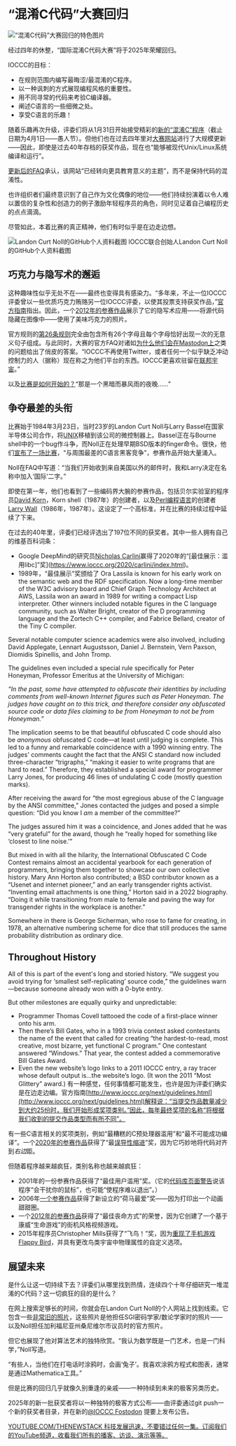 # “混淆C代码”大赛回归

![“混淆C代码”大赛回归的特色图片](https://cdn.thenewstack.io/media/2024/11/c7e3eb34-c-safety-1024x683.jpg)

经过四年的休整，“国际混淆C代码大赛”将于2025年荣耀回归。

IOCCC的目标：

- 在规则范围内编写最晦涩/最混淆的C程序。
- 以一种讽刺的方式展现编程风格的重要性。
- 用不同寻常的代码来考验C编译器。
- 阐述C语言的一些细微之处。
- 享受C语言的乐趣！

随着乐趣再次升级，评委们将从1月31日开始接受精彩的[新的“混淆C”程序](https://thenewstack.io/a-tradition-continues-the-international-obfuscated-c-code-contest/)（截止日期为4月1日——愚人节）。但他们也在过去四年里对[大赛网站](http://www.ioccc.org/)进行了大规模更新——因此，即使是过去40年存档的获奖作品，现在也“能够被现代Unix/Linux系统编译和运行”。

[更新后的FAQ](http://www.ioccc.org/faq.html)承认，该网站“已经转向更具教育意义的主题”，而不是保持代码的混淆性。

也许组织者们最终意识到了自己作为文化偶像的地位——他们持续扮演着以令人难以置信的复杂性和创造力的例子激励年轻程序员的角色，同时见证着自己编程历史的点点滴滴。

尽管如此，本着比赛的真正精神，他们有时似乎是在边走边想。

![Landon Curt Noll的GitHub个人资料截图](https://cdn.thenewstack.io/media/2025/01/a5947686-screenshot-from-landon-curt-nolls-github-profile.png)
IOCCC联合创始人Landon Curt Noll的GitHub个人资料截图

## 巧克力与隐写术的邂逅

这种趣味性似乎无处不在——最终也变得具有感染力。“多年来，不止一位IOCCC评委曾以一些优质巧克力贿赂另一位IOCCC评委，以使其投票支持获奖作品，”[官方指南](http://www.ioccc.org/next/guidelines.html)指出。因此，一个[2012年的参赛作品](http://www.ioccc.org/2012/vik/index.html)展示了它的隐写术应用——将源代码隐藏在图像中——使用了美味巧克力的照片。

官方规则的[第26条规则](http://www.ioccc.org/next/rules.html#rule26)完全由包含所有26个字母且每个字母恰好出现一次的无意义句子组成。与此同时，大赛的官方FAQ对诸如[为什么他们会在Mastodon上](http://www.ioccc.org/faq.html#try_mastodon)之类的问题给出了俏皮的答案。“IOCCC不再使用Twitter，或者任何一个似乎缺乏冲动控制力的人（据称）现在称之为他们平台的东西。IOCCC更喜欢驻留在[联邦宇宙](https://fediverse.info/)。”

以及[比赛是如何开始的？](http://www.ioccc.org/faq.html#ioccc_start)“那是一个黑暗而暴风雨的夜晚……”

## 争夺最差的头衔

比赛始于1984年3月23日，当时23岁的Landon Curt Noll与Larry Bassel在国家半导体公司合作，将[UNIX](https://thenewstack.io/unix-creator-ken-thompson-to-keynote-scale-conference/)移植到该公司的微控制器上。Bassel正在与Bourne shell中的一个bug作斗争，而Noll正在处理早期BSD版本的finger命令。很快，他们[宣布了一场比赛](https://groups.google.com/g/net.lang.c/c/lx-TAuEyeRI/m/HdOOnNx6LC0J?hl=en)，“与周围最差的C语言黑客竞争”，参赛作品开始大量涌入。

Noll在FAQ中写道：“当我们开始收到来自美国以外的邮件时，我和Larry决定在名称中加入‘国际’二字。”

即使在第一年，他们也看到了一些编码界大腕的参赛作品，包括贝尔实验室的程序员[David Korn](https://en.wikipedia.org/wiki/David_Korn_(computer_scientist))，Korn shell（1987年）的创建者，以及[Perl编程语言](https://thenewstack.io/week-programming-renaming-perl-save-terminal-unpopularity/)的创建者[Larry Wall](https://en.wikipedia.org/wiki/Larry_Wall)（1986年，1987年）。这设定了一个高标准，并在比赛的持续过程中延续了下来。

在过去的40年里，评委们已经评选出了197位不同的获奖者。其中一些人拥有自己的维基百科词条：

- Google DeepMind的研究员[Nicholas Carlini](https://en.wikipedia.org/wiki/Nicholas_Carlini)赢得了2020年的“[最佳展示：滥用libc]”奖](https://www.ioccc.org/2020/carlini/index.html)。
- 1989年，“最佳展示”奖颁给了
Ora Lassila is known for his early work on the semantic web and the RDF specification.  Now a long-time member of the W3C advisory board and Chief Graph Technology Architect at AWS, Lassila won an award in 1989 for writing a compact Lisp interpreter.  Other winners included notable figures in the C language community, such as Walter Bright, creator of the D programming language and the Zortech C++ compiler, and Fabrice Bellard, creator of the Tiny C compiler.

Several notable computer science academics were also involved, including David Applegate, Lennart Augustsson, Daniel J. Bernstein, Vern Paxson, Diomidis Spinellis, and John Tromp.

The guidelines even included a special rule specifically for Peter Honeyman, Professor Emeritus at the University of Michigan:

*“In the past, some have attempted to obfuscate their identities by including comments from well-known Internet figures such as Peter Honeyman.  The judges have caught on to this trick, and therefore consider any obfuscated source code or data files claiming to be from Honeyman to not be from Honeyman.”*

The implication seems to be that beautiful obfuscated C code should also be *anonymous* obfuscated C code—at least until judging is complete. This led to a funny and remarkable coincidence with a 1990 winning entry. The judges' comments caught the fact that the ANSI C standard now included three-character “trigraphs,” “making it easier to write programs that are hard to read.”  Therefore, they established a special award for programmer Larry Jones, for producing 46 lines of undulating C code (mostly question marks).

After receiving the award for “the most egregious abuse of the C language by the ANSI committee,” Jones contacted the judges and posed a simple question: “Did you know I *am* a member of the committee?”

The judges assured him it was a coincidence, and Jones added that he was “very grateful” for the award, though he “really hoped for something like ‘closest to line noise.’”

But mixed in with all the hilarity, the International Obfuscated C Code Contest remains almost an accidental yearbook for each generation of programmers, bringing them together to showcase our own collective history.  Mary Ann Horton also contributed; a BSD contributor known as a “Usenet and internet pioneer,” and an early transgender rights activist.  “Inventing email attachments is one thing,” Horton said in a 2022 biography. “Doing it while transitioning from male to female and paving the way for transgender rights in the workplace is another.”

Somewhere in there is George Sicherman, who rose to fame for creating, in 1978, an alternative numbering scheme for dice that still produces the same probability distribution as ordinary dice.

## Throughout History

All of this is part of the event's long and storied history.  “We suggest you avoid trying for ‘smallest self-replicating’ source code,” the guidelines warn—because someone already won with a 0-byte entry.

But other milestones are equally quirky and unpredictable:

- Programmer Thomas Covell tattooed the code of a first-place winner onto his arm.
- Then there’s Bill Gates, who in a 1993 trivia contest asked contestants the name of the event that called for creating “the hardest-to-read, most creative, most bizarre, yet functional C program.” One contestant answered “Windows.” That year, the contest added a commemorative Bill Gates Award.
- Even the new website’s logo links to a 2011 IOCCC entry, a ray tracer whose default output is…the website’s logo. (It won the 2011 “Most Glittery” award.)
有一种感觉，任何事情都可能发生，也许是因为评委们确实是在边走边编。官方指南[http://www.ioccc.org/next/guidelines.html](http://www.ioccc.org/next/guidelines.html)解释说：“当提交作品数量减少到大约25份时，我们开始形成奖项类别。”因此，每年最终奖项的名称“将根据我们收到的提交作品类型而有所不同”。

有一些C语言相关的奖项类别，例如“最糟糕的C预处理器滥用”和“最不可能成功编译”。一个[2020年的参赛作品](http://www.ioccc.org/2020/tsoj/index.html)获得了“最[误导性缩进](https://github.com/ioccc-src/winner/blob/master/2020/tsoj/prog.c)”奖，因为它巧妙地将代码对齐到*右边*距。

但随着程序越来越疯狂，类别名称也越来越疯狂：

- 2001年的一份参赛作品获得了“最佳用户滥用”奖。（它的[代码库页面警告](http://www.ioccc.org/2001/rosten/index.html)说该程序“会干扰你的鼠标”，也可能“使程序难以退出”。）
- 2006年[一个参赛作品](http://www.ioccc.org/2006/sloane/index.html)获得了新设立的“荷马最爱”奖——因为打印出一个动画甜甜圈。
- 一个[2012年的参赛作品](http://www.ioccc.org/2012/dlowe/index.html)获得了“最佳丧命方式”的荣誉，因为它创建了一个基于康威“生命游戏”的街机风格视频游戏。
- 2015年程序员Christopher Mills获得了“飞鸟！”奖，因为[重现了手机游戏Flappy Bird](http://www.ioccc.org/2015/mills1/index.html)，并具有更改鸟类宇宙中物理属性的自定义选项。

## 展望未来

是什么让这一切持续下去？评委们从哪里找到热情，连续四个十年仔细研究一堆混淆的C代码？这一切疯狂的目的是什么？

在网上搜索足够长的时间，你就会在Landon Curt Noll的个人网站上找到线索。它包含一些[非常旧的照片](http://www.isthe.com/chongo/pictures.html)，这些照片是他担任SGI密码学家/数论学家时的照片——以及Noll担任加利福尼亚州桑尼维尔市议员时的官方照片。

但它也展现了他对算法艺术的独特欣赏。“我认为数学既是一门艺术，也是一门科学，”Noll写道。

“有些人，当他们在打电话时涂鸦时，会画‘兔子’。我喜欢涂鸦方程式和图表，通常是通过Mathematica工具。”

但是比赛的回归几乎就像久别重逢的亲戚——一种持续到未来的极客另类历史。

2025年的新一批获奖者将以一种独特的极客方式公布——由评委通过git push一个新的获奖者目录，并在新的[@IOCCC Fostodon](https://fosstodon.org/@ioccc) 提要上发布公告。

[YOUTUBE.COM/THENEWSTACK 科技发展迅速，不要错过任何一集。订阅我们的YouTube频道，收看我们所有的播客、访谈、演示等等。](https://youtube.com/thenewstack?sub_confirmation=1)